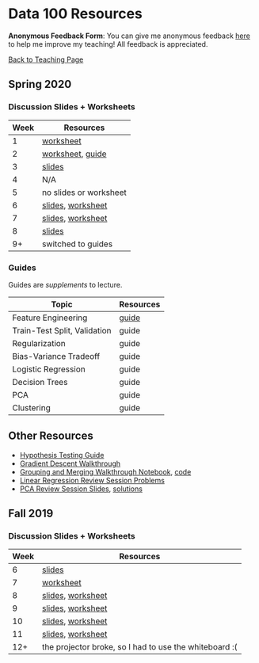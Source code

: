 # Data 100 Resources

**Anonymous Feedback Form**: You can give me anonymous feedback [here](https://tinyurl.com/raguvirTAfeedback) to help me improve my teaching! All feedback is appreciated.

<a href="../">Back to Teaching Page</a>

## Spring 2020

### Discussion Slides + Worksheets

| Week | Resources |
| ---- | --------- |
| 1 | <a href="./resources/worksheets/disc01.pdf">worksheet</a> |
| 2 | <a href="./resources/worksheets/disc02.pdf">worksheet</a>, <a href="https://hackmd.io/@rkunani/SybBko1zI">guide</a> |
| 3 | <a href="./resources/slides/disc03.pdf">slides</a> |
| 4 | N/A |
| 5 | no slides or worksheet |
| 6 | <a href="./resources/slides/modeling.pdf">slides</a>, <a href="./resources/worksheets/disc06.pdf">worksheet</a> |
| 7 | <a href="./resources/slides/gradient_descent.pdf">slides</a>, <a href="./resources/worksheets/disc07.pdf">worksheet</a> |
| 8 | <a href="./resources/slides/linear_regression.pdf">slides</a> |
| 9+ | switched to guides |

### Guides

Guides are *supplements* to lecture.

| Topic | Resources |
| ----- | --------- |
| Feature Engineering | <a href="https://hackmd.io/@rkunani/feature-engineering">guide</a> |
| Train-Test Split, Validation | guide |
| Regularization | guide |
| Bias-Variance Tradeoff | guide |
| Logistic Regression | guide |
| Decision Trees | guide |
| PCA | guide |
| Clustering | guide |

## Other Resources

- [Hypothesis Testing Guide](https://hackmd.io/@rkunani/hypothesis-testing)
- <a href="./resources/other/gradient_descent_walkthrough.pdf">Gradient Descent Walkthrough</a>
- <a href="./resources/other/group_merge_walkthrough.html">Grouping and Merging Walkthrough Notebook</a>, <a href="./resources/other/group_merge_walkthrough.ipynb" download>code</a>
- <a href="./resources/other/linear_regression_review.pdf">Linear Regression Review Session Problems</a>
- <a href="./resources/other/pca_review.pdf">PCA Review Session Slides</a>, <a href="./resources/other/pca_review_solutions.pdf">solutions</a>

## Fall 2019

### Discussion Slides + Worksheets

| Week | Resources |
| ----- | --------- |
| 6 | <a href="./resources/slides/fa19/pca.pdf">slides</a> |
| 7 | <a href="./resources/worksheets/fa19/disc07.pdf">worksheet</a> |
| 8 | <a href="./resources/slides/fa19/fa19disc08.pdf">slides</a>, <a href="./resources/worksheets/fa19/disc08.pdf">worksheet</a> |
| 9 | <a href="./resources/slides/fa19/linear_regression.pdf">slides</a>, <a href="./resources/worksheets/fa19/disc09.pdf">worksheet</a> |
| 10 | <a href="./resources/slides/fa19/fa19disc10.pdf">slides</a>, <a href="./resources/worksheets/fa19/disc10.pdf">worksheet</a> |
| 11 | <a href="./resources/slides/fa19/logistic_regression.pdf">slides</a>, <a href="./resources/worksheets/fa19/disc11.pdf">worksheet</a> |
| 12+ | the projector broke, so I had to use the whiteboard :( |
